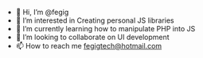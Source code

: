 - 👋 Hi, I’m @fegig
- 👀 I’m interested in Creating personal JS libraries
- 🌱 I’m currently learning how to manipulate PHP into JS
- 💞️ I’m looking to collaborate on UI development
- 📫 How to reach me fegigtech@hotmail.com

<!---
fegig/fegig is a ✨ special ✨ repository because its `README.md` (this file) appears on your GitHub profile.
You can click the Preview link to take a look at your changes.
--->
